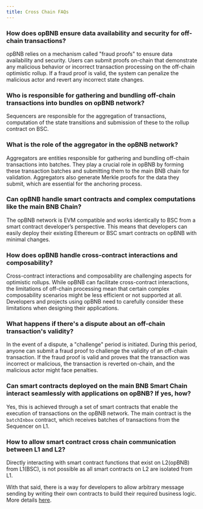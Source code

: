 ```yaml
---
title: Cross Chain FAQs
---
```


### How does opBNB ensure data availability and security for off-chain transactions?

opBNB relies on a mechanism called "fraud proofs" to ensure data availability and security. Users can submit proofs on-chain that demonstrate any malicious behavior or incorrect transaction processing on the off-chain optimistic rollup. If a fraud proof is valid, the system can penalize the malicious actor and revert any incorrect state changes.

### Who is responsible for gathering and bundling off-chain transactions into bundles on opBNB network?

Sequencers are responsible for the aggregation of transactions, computation of the state transitions and submission of these to the rollup contract on BSC.

### What is the role of the aggregator in the opBNB network?

Aggregators are entities responsible for gathering and bundling off-chain transactions into batches. They play a crucial role in opBNB by forming these transaction batches and submitting them to the main BNB chain for validation. Aggregators also generate Merkle proofs for the data they submit, which are essential for the anchoring process.

### Can opBNB handle smart contracts and complex computations like the main BNB Chain?

The opBNB network is EVM compatible and works identically to BSC from a smart contract developer’s perspective. This means that developers can easily deploy their existing Ethereum or BSC smart contracts on opBNB with minimal changes.

### How does opBNB handle cross-contract interactions and composability?

Cross-contract interactions and composability are challenging aspects for optimistic rollups. While opBNB can facilitate cross-contract interactions, the limitations of off-chain processing mean that certain complex composability scenarios might be less efficient or not supported at all. Developers and projects using opBNB need to carefully consider these limitations when designing their applications.

### What happens if there's a dispute about an off-chain transaction's validity?

In the event of a dispute, a "challenge" period is initiated. During this period, anyone can
submit a fraud proof to challenge the validity of an off-chain transaction. If the fraud proof
is valid and proves that the transaction was incorrect or malicious, the transaction is
reverted on-chain, and the malicious actor might face penalties.

### Can smart contracts deployed on the main BNB Smart Chain interact seamlessly with applications on opBNB? If yes, how?

Yes, this is achieved through a set of smart contracts that enable the execution of transactions on the opBNB network. The main contract is the `batchInbox` contract, which receives batches of transactions from the Sequencer on L1.

### How to allow smart contract cross chain communication between L1 and L2?

Directly interacting with smart contract functions that exist on L2(opBNB) from L1(BSC), is not possible as all smart contracts on L2 are isolated from L1.

With that said, there is a way for developers to allow arbitrary message sending by writing their own contracts to build their required business logic. More details [here](https://community.optimism.io/docs/developers/bridge/messaging/#communication-basics-between-layers).

